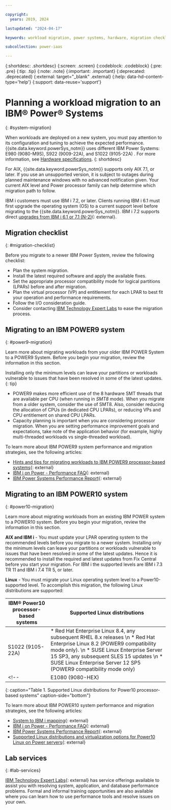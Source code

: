 ```yaml
---

copyright:
  years: 2019, 2024

lastupdated: "2024-04-17"

keywords: workload migration, power systems, hardware, migration checklist

subcollection: power-iaas

---
```


{:shortdesc: .shortdesc}
{:screen: .screen}
{:codeblock: .codeblock}
{:pre: .pre}
{:tip: .tip}
{:note: .note}
{:important: .important}
{:deprecated: .deprecated}
{:external: target="_blank" .external}
{:help: data-hd-content-type='help'}
{:support: data-reuse='support'}

# Planning a workload migration to an IBM® Power® Systems
{: #system-migration}

When workloads are deployed on a new system, you must pay attention to its configuration and tuning to achieve the expected performance. {{site.data.keyword.powerSys_notm}} uses different IBM Power Systems: E980 (9080-M9S), S922 (9009-22A), and S1022 (9105-22A) <!-- E1080 (9080-HEX) -->. For more information, see [Hardware specifications](/docs/power-iaas?topic=power-iaas-about-virtual-server#hardware-specifications).
{: shortdesc}

For AIX, {{site.data.keyword.powerSys_notm}} supports only AIX 7.1, or later. If you use an unsupported version, it is subject to outages during planned maintenance windows with no advanced notification given. Your current AIX level and Power processor family can help determine which migration path to follow.

IBM i customers must use IBM i 7.2, or later. Clients running IBM i 6.1 must first upgrade the operating system (OS) to a current support level before migrating to the {{site.data.keyword.powerSys_notm}}. IBM i 7.2 supports direct [upgrades from IBM i 6.1 or 7.1 (N-2)](https://www.ibm.com/support/knowledgecenter/ssw_ibm_i_72/rzahc/fastpathrzahc.htm){: external}.

## Migration checklist
{: #migration-checklist}

Before you migrate to a newer IBM Power System, review the following checklist:

- Plan the system migration.
- Install the latest required software and apply the available fixes.
- Set the appropriate processor compatibility mode for logical partitions (LPARs) before and after migration.
- Plan the virtual processor (VP) and entitlement for each LPAR to best fit your operation and performance requirements.
- Follow the I/O consideration guide.
- Consider contacting [IBM Technology Expert Labs](#lab-services) to ease the migration process.

<!-- ## Migrating to an IBM POWER8 system
{: #power8-migration}

**AIX 5.3 and earlier** - You need to migrate to a POWER8-supported level. To accomplish this migration, you have three options:

1. Network Installation Manager (NIM) `alt disk` migration.
2. Migrate in-place, then either `mksysb`, `alt_disk_copy`, or Logical Partition Mobility (LPM) (when migrating from a POWER6 or POWER7 system).
3. Create a `mksysb` image of an AIX 5.2 or 5.3 system, install the supported 7.1 version on the POWER8 system, and create an AIX 5.2 or 5.3 versioned WPAR from the `mksysb` image.

**AIX 6.1 or 7.1** - You have the option of doing an AIX update to a supported level instead of a migration. If you are on AIX 6.1, you must migrate to 7.1 to get POWER8 capabilities. To accomplish this migration, there are three options:

1. If you are at a level that supports POWER8 and if the system is LPM-capable, use LPM to move to the POWER8 system.
2. If you are at a level that supports POWER8, use `mksysb` or `alt_disk_copy` to move to the POWER8 system. Perform an AIX update on the POWER8 system only if needed.
3. Update in-place and either `mksysb`, `alt_disk_copy`, or LPM (when going from POWER6 or POWER7 system). If `alt_disk_copy` is chosen, the update can be to the alternative disk rather than in-place.

**IBM i V6R1, or later** - For an IBM i Power System, see [Data migrations](https://www.ibm.com/support/knowledgecenter/ssw_ibm_i_72/rzamc/rzamc1.htm){: external} to learn how to safely migrate data to an IBM POWER8 system. -->

<!-- Obsolete Power 8 content -->

## Migrating to an IBM POWER9 system
{: #power9-migration}

Learn more about migrating workloads from your older IBM POWER System to a POWER9 System. Before you begin your migration, review the information in this section.

Installing only the minimum levels can leave your partitions or workloads vulnerable to issues that have been resolved in some of the latest updates.
{: tip}

- POWER9 makes more efficient use of the 8 hardware SMT threads that are available per CPU (when running in *SMT8* mode). When you migrate from a older system, consider the use of SMT8. Also, consider reducing the allocation of CPUs (in dedicated CPU LPARs), or reducing VPs and CPU entitlement on shared CPU LPARs.
- Capacity planning is important when you are considering processor migration. When you are setting performance improvement goals and expectations, take note of the application behavior (for example, highly multi-threaded workloads vs single-threaded workload).

To learn more about IBM POWER9 system performance and migration strategies, see the following articles:

- [Hints and tips for migrating workloads to IBM POWER9 processor-based systems](https://www.ibm.com/downloads/cas/39XWR7YM){: external}
- [IBM i on Power - Performance FAQ](https://www.ibm.com/downloads/cas/QWXA9XKN){: external}
- [IBM Power Systems Performance Report](https://www.ibm.com/downloads/cas/K90RQOW8){: external}

## Migrating to an IBM POWER10 system
{: #power10-migration}

Learn more about migrating workloads from an existing IBM POWER system to a POWER10 system. Before you begin your migration, review the information in this section.

**AIX and IBM i** - You must update your LPAR operating system to the recommended levels before you migrate to a newer system. Installing only the minimum levels can leave your partitions or workloads vulnerable to issues that have been resolved in some of the latest updates. Hence it is recommended to install the required and latest updates from Fix Central before you start your migration. For IBM i the supported levels are IBM i 7.3 TR 11 and IBM i 7.4 TR 5, or later.

**Linux** - You must migrate your Linux operating system level to a Power10-supported level. To accomplish this migration, the following Linux distributions are supported:

|  IBM® Power10 processor-based systems    |  Supported Linux distributions  |
|-------------------|--------------|
| S1022 (9105-22A)   |  * Red Hat Enterprise Linux 8.4, any subsequent RHEL 8.x releases \n * Red Hat Enterprise Linux 8.2 (POWER9 compatibility mode only). \n * SUSE Linux Enterprise Server 15 SP3, any subsequent SLES 15 updates \n * SUSE Linux Enterprise Server 12 SP5 (POWER9 compatibility mode only) |
<!-- | E1080 (9080-HEX)   |  Little Endian: \n * Red Hat Enterprise Linux 8.4, any subsequent RHEL 8.x releases \n * Red Hat Enterprise Linux 8.2 (POWER9 compatibility mode only). \n * SUSE Linux Enterprise Server 15 SP3, any subsequent SLES 15 updates \n * SUSE Linux Enterprise Server 12 SP5 (POWER9 compatibility mode only) | -->

{: caption="Table 1. Supported Linux distributions for Power10 processor-based systems" caption-side="bottom"}

To learn more about IBM POWER10 system performance and migration strategies, see the following articles:

- [System to IBM i mapping](https://www.ibm.com/support/pages/system-ibm-i-mapping){: external}
- [IBM i on Power - Performance FAQ](https://www.ibm.com/downloads/cas/QWXA9XKN){: external}
- [IBM Power Systems Performance Report](https://www.ibm.com/downloads/cas/K90RQOW8){: external}
- [Supported Linux distributions and virtualization options for Power10 Linux on Power servers](https://www.ibm.com/docs/en/linux-on-systems?topic=lpo-supported-linux-distributions-virtualization-options-power10-linux-power-servers){: external} 

<!-- new power 10 content. p10 systems not enabled in DCs yet as of July 06, 23 -->
## Lab services
{: #lab-services}

[IBM Technology Expert Labs](https://www.ibm.com/products/expertlabs){: external} has service offerings available to assist you with resolving system, application, and database performance problems. Formal and informal training opportunities are also available where you can learn how to use performance tools and resolve issues on your own.
